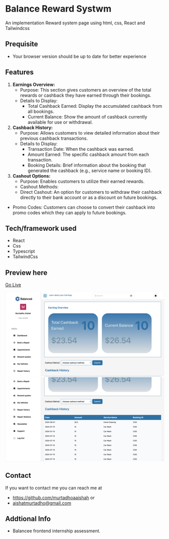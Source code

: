 # Balance Reward Systwm

An implementation Reward system page using html, css, React and Tailwindcss

## Prequisite

- Your browser version should be up to date for better experience

## Features

1. **Earnings Overview:**
   - Purpose: This section gives customers an overview of the total rewards or cashback they have earned through their bookings.
   - Details to Display:
     - Total Cashback Earned: Display the accumulated cashback from all bookings.
     - Current Balance: Show the amount of cashback currently available for use or withdrawal.
2. **Cashback History:**
   - Purpose: Allows customers to view detailed information about their previous cashback transactions.
   - Details to Display:
     - Transaction Date: When the cashback was earned.
     - Amount Earned: The specific cashback amount from each transaction.
     - Booking Details: Brief information about the booking that generated the cashback (e.g., service name or booking ID).
3. **Cashout Options:**
   - Purpose: Enables customers to utilize their earned rewards.
   - Cashout Methods:
   - Direct Cashout: An option for customers to withdraw their cashback directly to their bank account or as a discount on future bookings.

- Promo Codes: Customers can choose to convert their cashback into promo codes which they can apply to future bookings.

## Tech/framework used

- React
- Css
- Typescript
- TailwindCss

## Preview here

[Go Live](https://balancee-reward-page.vercel.app/)

![screenshot](/public/vectors/Screenshot%202024-09-08%20at%2023.34.01.png)
![screenshot](/public/vectors/Screenshot%202024-09-08%20at%2023.35.26.png)

## Contact

If you want to contact me you can reach me at

- https://github.com/murtadhoaaishah or
- aishatmurtadho@gmail.com

## Addtional Info

- Balancee frontend internship assessment.
